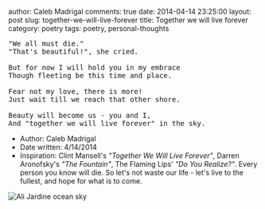 author: Caleb Madrigal
comments: true
date: 2014-04-14 23:25:00
layout: post
slug: together-we-will-live-forever
title: Together we will live forever
category: poetry
tags: poetry, personal-thoughts

<pre>
"We all must die."
"That's beautiful!", she cried.

But for now I will hold you in my embrace
Though fleeting be this time and place.

Fear not my love, there is more!
Just wait till we reach that other shore.

Beauty will become us - you and I,
And "together we will live forever" in the sky.
</pre>

* Author: Caleb Madrigal
* Date written: 4/14/2014
* Inspiration: Clint Mansell's *"Together We Will Live Forever"*, Darren Aronofsky's *"The Fountain"*, The Flaming Lips' *"Do You Realize?"*. Every person you know will die. So let's not waste our life - let's live to the fullest, and hope for what is to come.

![Ali Jardine ocean sky](/images/the_fountain.jpg)
